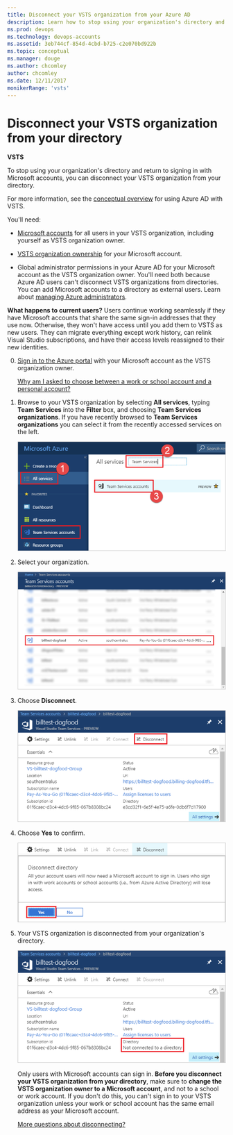 ```yaml
---
title: Disconnect your VSTS organization from your Azure AD
description: Learn how to stop using your organization's directory and sign in with a Microsoft account by disconnecting your VSTS account from your directory
ms.prod: devops
ms.technology: devops-accounts
ms.assetid: 3eb744cf-854d-4cbd-b725-c2e070bd922b
ms.topic: conceptual
ms.manager: douge
ms.author: chcomley
author: chcomley
ms.date: 12/11/2017
monikerRange: 'vsts'
---
```

# Disconnect your VSTS organization from your directory

**VSTS**

<a name="DisconnectDirectory"></a>

To stop using your organization's directory and return to signing in with Microsoft accounts, 
you can disconnect your VSTS organization from your directory. 

For more information, see the [conceptual overview](access-with-azure-ad.md) for using Azure AD with VSTS.

You'll need:

*	[Microsoft accounts](https://signup.live.com/) 
for all users in your VSTS organization, 
including yourself as VSTS organization owner.

*	[VSTS organization ownership](faq-change-app-access.md#find-owner) for your Microsoft account. 

*	Global administrator permissions in your Azure AD 
for your Microsoft account as the VSTS organization owner. You'll need both 
because Azure AD users can't disconnect VSTS organizations from directories. 
You can add Microsoft accounts to a directory as external users. 
Learn about [managing Azure administrators](/azure/active-directory/users-groups-roles/directory-assign-admin-roles).

**What happens to current users?**  Users continue working seamlessly if they have Microsoft accounts 
that share the same sign-in addresses that they use now.
Otherwise, they won't have access until you add them to 
VSTS as new users. They can migrate everything except work history, 
can relink Visual Studio subscriptions, and have their access levels reassigned to their new identities.

0.	[Sign in to the Azure portal](https://portal.azure.com/) 
with your Microsoft account as the VSTS organization owner.

	[Why am I asked to choose between a work or school account and a personal account?](faq-azure-access.md#ChooseOrgAcctMSAcct)

0.	Browse to your VSTS organization by selecting **All services**, typing **Team Services** into the **Filter** box, and choosing **Team Services organizations**. If you have recently browsed to **Team Services organizations** you can select it from the recently accessed services on the left.

    ![Azure Portal, Team Services organizations](_img/manage-work-access/browse-to-team-services.png)

0. Select your organization.

    ![Azure portal, VSTS, select your organization](_img/manage-work-access/select-team-services-organization.png)

0.	Choose **Disconnect**.

	![Configure organization](_img/manage-work-access/azure-configure-disconnect.png)

0. Choose **Yes** to confirm.

	![Disconnect organization from directory](_img/manage-work-access/azuredisconnectdirectory1.png)

0.	Your VSTS organization is disconnected from your organization's directory.

	![Organization is now disconnected from your directory](_img/manage-work-access/azuredisconnectdirectory3.png)

	Only users with Microsoft accounts can sign in.
	**Before you disconnect your VSTS organization from your directory**, 
	make sure to **change the VSTS organization owner to a Microsoft account**, 
	and not to a school or work account. If you don't do this, 
	you can't sign in to your VSTS organization unless your work or school 
	account has the same email address as your Microsoft account.

	[More questions about disconnecting?](faq-azure-access.md#faq-disconnect)





